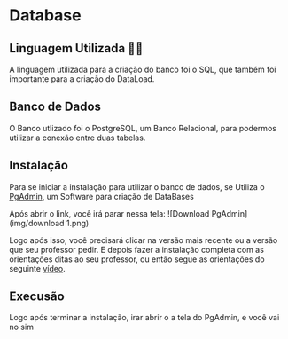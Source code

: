 # Database

## Linguagem Utilizada 🧑‍💻
A linguagem utilizada para a criação do banco foi o SQL, que também foi importante para a criação do DataLoad.

## Banco de Dados

O Banco utlizado foi o PostgreSQL, um Banco Relacional, para podermos utilizar a conexão entre duas tabelas.

## Instalação

Para se iniciar a instalação para utilizar o banco de dados, se Utiliza o [PgAdmin](https://www.pgadmin.org/download/pgadmin-4-windows/), um Software para criação de DataBases

Após abrir o link, você irá parar nessa tela:
![Download PgAdmin](img/download 1.png)

Logo após isso, você precisará clicar na versão mais recente ou a versão que seu professor pedir. E depois fazer a instalação completa com as orientações ditas ao seu professor, ou então segue as orientações	do seguinte [vídeo](https://www.youtube.com/watch?v=_lE-vINotSQ).

## Execusão

Logo após terminar a instalação, irar abrir o a tela do PgAdmin, e você vai no sim